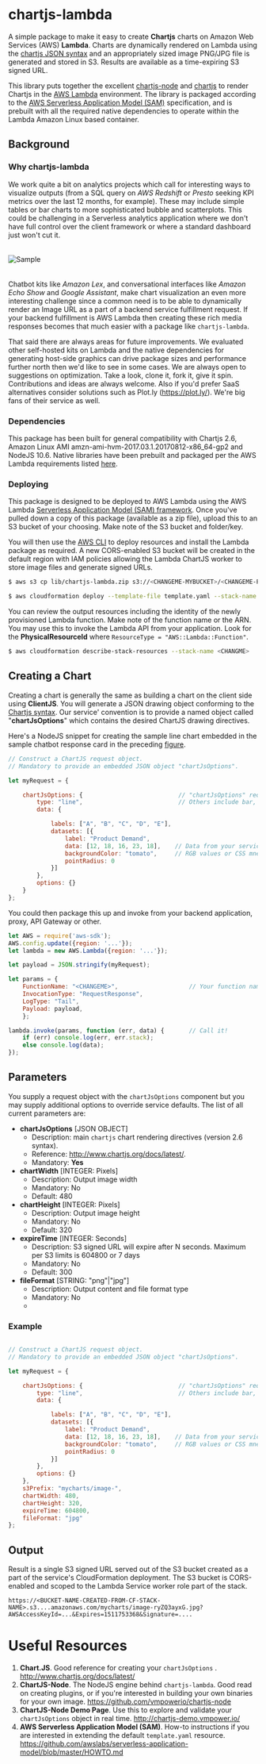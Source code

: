 # chartjs-lambda

A simple package to make it easy to create **Chartjs** charts on Amazon Web Services (AWS) **Lambda**.  Charts are dynamically rendered on Lambda using the [chartjs JSON syntax](http://www.chartjs.org/docs/latest/) and an appropriately sized image PNG/JPG file is generated and stored in S3.  Results are available as a time-expiring S3 signed URL.

This library puts together the excellent [chartjs-node](https://github.com/vmpowerio/chartjs-node) and [chartjs](https://github.com/chartjs/Chart.js) to render Chartjs in the [AWS Lambda](https://aws.amazon.com/lambda/) environment.  The library is packaged according to the [AWS Serverless Application Model (SAM)](https://github.com/awslabs/serverless-application-model) specification, and is prebuilt with all the required native dependencies to operate within the Lambda Amazon Linux based container.

## Background

### Why chartjs-lambda

We work quite a bit on analytics projects which call for interesting ways to visualize outputs (from a SQL query on *AWS Redshift* or *Presto* seeking KPI metrics over the last 12 months, for example).  These may include simple tables or bar charts to more sophisticated bubble and scatterplots.  This could be challenging in a  Serverless analytics application where we don't have full control over the client framework or where a standard dashboard just won't cut it.
######
![Sample](https://github.com/agilisium/chartjs-lambda/raw/master/img/chartjs-lambda-chatbot-sample.png)

######

Chatbot kits like *Amazon Lex*, and conversational interfaces like *Amazon Echo Show* and *Google Assistant*, make chart visualization an even more interesting challenge since a common need is to be able to dynamically render an Image URL as a part of a backend service fulfillment request.  If your backend fulfillment is AWS  Lambda then creating these rich media responses becomes that much easier with a package like `chartjs-lambda`.

That said there are always areas for future improvements.  We evaluated other self-hosted kits on Lambda and the native dependencies for generating host-side graphics can drive package sizes and performance further north then we'd like to see in some cases.  We are always open to suggestions on optimization.  Take a look, clone it, fork it, give it spin.  Contributions and ideas are always welcome.  Also if you'd prefer SaaS alternatives consider solutions such as Plot.ly (https://plot.ly/).  We're big fans of their service as well.

### Dependencies

This package has been built for general compatibility with Chartjs 2.6, Amazon Linux AMI amzn-ami-hvm-2017.03.1.20170812-x86_64-gp2 and NodeJS 10.6.  Native libraries have been prebuilt and packaged per the AWS Lambda requirements listed [here](http://docs.aws.amazon.com/lambda/latest/dg/current-supported-versions.html).

### Deploying

This package is designed to be deployed to AWS Lambda using the AWS Lambda [Serverless Application Model (SAM) framework](https://github.com/awslabs/serverless-application-model).  Once you've pulled down a copy of this package (available as a zip file), upload this to an S3 bucket of your choosing.   Make note of the S3 bucket and folder/key.

You will then use the [AWS CLI](https://aws.amazon.com/cli/) to deploy resources and install the Lambda package as required.  A new CORS-enabled S3 bucket will be created in the default region with IAM policies allowing the Lambda ChartJS worker to store image files and generate signed URLs.
```bash
$ aws s3 cp lib/chartjs-lambda.zip s3://<CHANGEME-MYBUCKET>/<CHANGEME-PATH>/chartjs-lambda.zip

$ aws cloudformation deploy --template-file template.yaml --stack-name CHANGME --parameter-overrides LambdaCodeBucketName=<CHANGEME-BUCKET> LambdaCodeKey=<CHANGME-PATH>/chartjs-lambda.zip --capabilities CAPABILITY_IAM

```

You can review the output resources including the identity of the newly provisioned Lambda function.  Make note of the function name or the ARN.  You may use this to invoke the Lambda API from your application.  Look for the **PhysicalResourceId** where  `ResourceType = "AWS::Lambda::Function"`.

```bash
$ aws cloudformation describe-stack-resources --stack-name <CHANGME>


```

## Creating a Chart

Creating a chart is generally the same as building a chart on the client side using **ClientJS**.  You will generate a JSON drawing object conforming to the [Chartjs syntax](http://www.chartjs.org/docs/latest/).  Our service' convention is to provide a named object called "**chartJsOptions**" which contains the desired ChartJS drawing directives.

Here's a NodeJS snippet for creating the sample line chart embedded in the sample chatbot response card in the preceding [figure](https://github.com/agilisium/chartjs-lambda/raw/master/img/chartjs-lambda-chatbot-sample.png).


```js
// Construct a ChartJS request object.
// Mandatory to provide an embedded JSON object "chartJsOptions".

let myRequest = {

    chartJsOptions: {                           // "chartJsOptions" required
        type: "line",                           // Others include bar, pie ...
        data: {

            labels: ["A", "B", "C", "D", "E"],
            datasets: [{
                label: "Product Demand",
                data: [12, 18, 16, 23, 18],    // Data from your service
                backgroundColor: "tomato",     // RGB values or CSS mnemonic
                pointRadius: 0
            }]
        },
        options: {}
    }
};
```
You could then package this up and invoke from your backend application, proxy, API Gateway or other.



```js
let AWS = require('aws-sdk');
AWS.config.update({region: '...'});
let lambda = new AWS.Lambda({region: '...'});

let payload = JSON.stringify(myRequest);

let params = {
    FunctionName: "<CHANGEME>",                    // Your function name here.
    InvocationType: "RequestResponse",
    LogType: "Tail",
    Payload: payload,
	};

lambda.invoke(params, function (err, data) {       // Call it!
    if (err) console.log(err, err.stack);
    else console.log(data);
});

```

## Parameters

You supply a request object with the `chartJsOptions` component but you may supply additional options to override service defaults.  The list of all current parameters are:

 - **chartJsOptions** [JSON OBJECT]
	 - Description:  main `chartjs` chart rendering directives (version 2.6 syntax).
	 - Reference:   http://www.chartjs.org/docs/latest/.
	 - Mandatory:  **Yes**
 - **chartWidth** [INTEGER:  Pixels]
	 - Description:  Output image width
	 - Mandatory:  No
	 - Default:  480
 - **chartHeight** [INTEGER:  Pixels]
	 - Description:  Output image height
	 - Mandatory:  No
	 - Default:  320
 - **expireTime** [INTEGER:  Seconds]
	 - Description:  S3 signed URL will expire after N seconds.  Maximum per S3 limits is 604800 or 7 days
	 - Mandatory: No
	 - Default:  300
 - **fileFormat** [STRING:  "png"|"jpg"]
	 - Description:  Output content and  file format type
	 - Mandatory:  No
	 - 

### Example


```js

// Construct a ChartJS request object.
// Mandatory to provide an embedded JSON object "chartJsOptions".

let myRequest = {

    chartJsOptions: {                           // "chartJsOptions" required
        type: "line",                           // Others include bar, pie ...
        data: {

            labels: ["A", "B", "C", "D", "E"],
            datasets: [{
                label: "Product Demand",
                data: [12, 18, 16, 23, 18],    // Data from your service
                backgroundColor: "tomato",     // RGB values or CSS mnemonic
                pointRadius: 0
            }]
        },
        options: {}
    },
    s3Prefix: "mycharts/image-",
	chartWidth: 480,
    chartHeight: 320,
    expireTime: 604800,
    fileFormat: "jpg"
};

```

## Output

Result is a single S3 signed URL served out of the S3 bucket created as a part of the service's CloudFormation deployment.  The S3 bucket is CORS-enabled and scoped to the Lambda Service worker role part of the stack.

    https://<BUCKET-NAME-CREATED-FROM-CF-STACK-NAME>.s3....amazonaws.com/mycharts/image-ryZQ3ayxG.jpg?AWSAccessKeyId=...&Expires=1511753368&Signature=....

# Useful Resources

 1. **Chart.JS**.   Good reference for creating your `chartJsOptions`  .
 http://www.chartjs.org/docs/latest/
 2. **ChartJS-Node**.  The NodeJS engine behind `chartjs-lambda`.  Good read on creating plugins, or if you're interested in building your own binaries for your own image.
 https://github.com/vmpowerio/chartjs-node
 3. **ChartJS-Node Demo Page**.  Use this to explore and validate your `chartJsOptions` object in real time.  http://chartjs-demo.vmpower.io/
 4. **AWS Serverless Application Model (SAM)**.  How-to instructions if you are interested in extending the default `template.yaml` resource.
 https://github.com/awslabs/serverless-application-model/blob/master/HOWTO.md